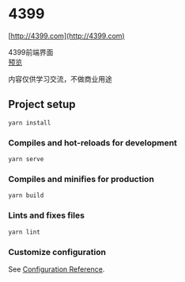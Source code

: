 # 4399
[http://4399.com](http://4399.com)

4399前端界面  
[预览](https://litfa.github.io/4399/dist/)

内容仅供学习交流，不做商业用途

## Project setup
```
yarn install
```

### Compiles and hot-reloads for development
```
yarn serve
```

### Compiles and minifies for production
```
yarn build
```

### Lints and fixes files
```
yarn lint
```

### Customize configuration
See [Configuration Reference](https://cli.vuejs.org/config/).
